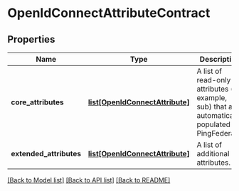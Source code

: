 # OpenIdConnectAttributeContract

## Properties
Name | Type | Description | Notes
------------ | ------------- | ------------- | -------------
**core_attributes** | [**list[OpenIdConnectAttribute]**](OpenIdConnectAttribute.md) | A list of read-only attributes (for example, sub) that are automatically populated by PingFederate. | [optional] 
**extended_attributes** | [**list[OpenIdConnectAttribute]**](OpenIdConnectAttribute.md) | A list of additional attributes. | [optional] 

[[Back to Model list]](../README.md#documentation-for-models) [[Back to API list]](../README.md#documentation-for-api-endpoints) [[Back to README]](../README.md)


